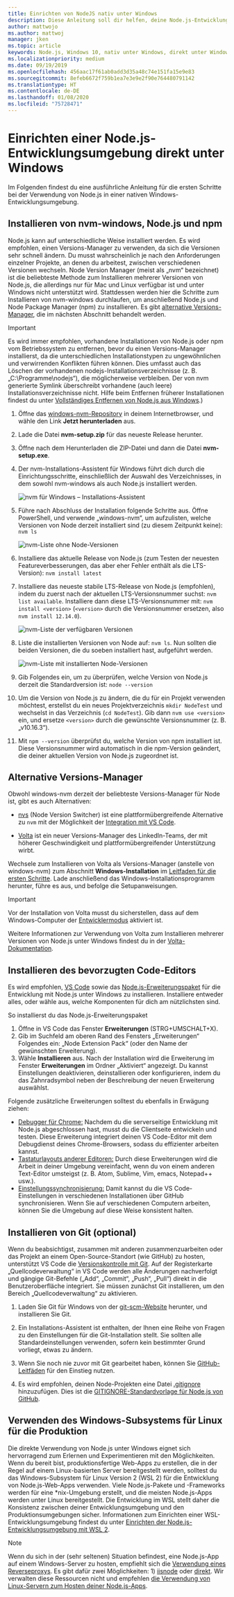 ```yaml
---
title: Einrichten von NodeJS nativ unter Windows
description: Diese Anleitung soll dir helfen, deine Node.js-Entwicklungsumgebung direkt unter Windows einzurichten.
author: mattwojo
ms.author: mattwoj
manager: jken
ms.topic: article
keywords: Node.js, Windows 10, nativ unter Windows, direkt unter Windows
ms.localizationpriority: medium
ms.date: 09/19/2019
ms.openlocfilehash: 456aac17f61ab0add3d35a48c74e151fa15e9e83
ms.sourcegitcommit: 8efeb6672f759b1ea7e3e9e2f90e764480791142
ms.translationtype: HT
ms.contentlocale: de-DE
ms.lasthandoff: 01/08/2020
ms.locfileid: "75728471"
---
```

# <a name="set-up-your-nodejs-development-environment-directly-on-windows"></a>Einrichten einer Node.js-Entwicklungsumgebung direkt unter Windows

Im Folgenden findest du eine ausführliche Anleitung für die ersten Schritte bei der Verwendung von Node.js in einer nativen Windows-Entwicklungsumgebung.

## <a name="install-nvm-windows-nodejs-and-npm"></a>Installieren von nvm-windows, Node.js und npm

Node.js kann auf unterschiedliche Weise installiert werden. Es wird empfohlen, einen Versions-Manager zu verwenden, da sich die Versionen sehr schnell ändern. Du musst wahrscheinlich je nach den Anforderungen einzelner Projekte, an denen du arbeitest, zwischen verschiedenen Versionen wechseln. Node Version Manager (meist als „nvm“ bezeichnet) ist die beliebteste Methode zum Installieren mehrerer Versionen von Node.js, die allerdings nur für Mac und Linux verfügbar ist und unter Windows nicht unterstützt wird. Stattdessen werden hier die Schritte zum Installieren von nvm-windows durchlaufen, um anschließend Node.js und Node Package Manager (npm) zu installieren. Es gibt [alternative Versions-Manager](#alternative-version-managers), die im nächsten Abschnitt behandelt werden.

> [!IMPORTANT]
> Es wird immer empfohlen, vorhandene Installationen von Node.js oder npm vom Betriebssystem zu entfernen, bevor du einen Versions-Manager installierst, da die unterschiedlichen Installationstypen zu ungewöhnlichen und verwirrenden Konflikten führen können. Dies umfasst auch das Löschen der vorhandenen nodejs-Installationsverzeichnisse (z. B. „C:\Programme\nodejs“), die möglicherweise verbleiben. Der von nvm generierte Symlink überschreibt vorhandene (auch leere) Installationsverzeichnisse nicht. Hilfe beim Entfernen früherer Installationen findest du unter [Vollständiges Entfernen von Node.js aus Windows](https://stackoverflow.com/questions/20711240/how-to-completely-remove-node-js-from-windows).)

1. Öffne das [windows-nvm-Repository](https://github.com/coreybutler/nvm-windows#node-version-manager-nvm-for-windows) in deinem Internetbrowser, und wähle den Link **Jetzt herunterladen** aus.
2. Lade die Datei **nvm-setup.zip** für das neueste Release herunter.
3. Öffne nach dem Herunterladen die ZIP-Datei und dann die Datei **nvm-setup.exe**.
4. Der nvm-Installations-Assistent für Windows führt dich durch die Einrichtungsschritte, einschließlich der Auswahl des Verzeichnisses, in dem sowohl nvm-windows als auch Node.js installiert werden.

    ![nvm für Windows – Installations-Assistent](../images/install-nvm-for-windows-wizard.png)

5. Führe nach Abschluss der Installation folgende Schritte aus. Öffne PowerShell, und verwende „windows-nvm“, um aufzulisten, welche Versionen von Node derzeit installiert sind (zu diesem Zeitpunkt keine): `nvm ls`

    ![nvm-Liste ohne Node-Versionen](../images/windows-nvm-powershell-no-node.png)

6. Installiere das aktuelle Release von Node.js (zum Testen der neuesten Featureverbesserungen, das aber eher Fehler enthält als die LTS-Version): `nvm install latest`
7. Installiere das neueste stabile LTS-Release von Node.js (empfohlen), indem du zuerst nach der aktuellen LTS-Versionsnummer suchst: `nvm list available`. Installiere dann diese LTS-Versionsnummer mit: `nvm install <version>` (`<version>` durch die Versionsnummer ersetzen, also `nvm install 12.14.0`).

    ![nvm-Liste der verfügbaren Versionen](../images/windows-nvm-list.png)

8. Liste die installierten Versionen von Node auf: `nvm ls`. Nun sollten die beiden Versionen, die du soeben installiert hast, aufgeführt werden.

    ![nvm-Liste mit installierten Node-Versionen](../images/windows-nvm-node-installs.png)

9. Gib Folgendes ein, um zu überprüfen, welche Version von Node.js derzeit die Standardversion ist: `node --version`
10. Um die Version von Node.js zu ändern, die du für ein Projekt verwenden möchtest, erstellst du ein neues Projektverzeichnis `mkdir NodeTest` und wechselst in das Verzeichnis (`cd NodeTest`). Gib dann `nvm use <version>` ein, und ersetze `<version>` durch die gewünschte Versionsnummer (z. B. „v10.16.3“).
11. Mit `npm --version` überprüfst du, welche Version von npm installiert ist. Diese Versionsnummer wird automatisch in die npm-Version geändert, die deiner aktuellen Version von Node.js zugeordnet ist.

## <a name="alternative-version-managers"></a>Alternative Versions-Manager

Obwohl windows-nvm derzeit der beliebteste Versions-Manager für Node ist, gibt es auch Alternativen:

- [nvs](https://github.com/jasongin/nvs) (Node Version Switcher) ist eine plattformübergreifende Alternative zu `nvm` mit der Möglichkeit der [Integration mit VS Code](https://github.com/jasongin/nvs/blob/master/doc/VSCODE.md).

- [Volta](https://github.com/volta-cli/volta#installing-volta) ist ein neuer Versions-Manager des LinkedIn-Teams, der mit höherer Geschwindigkeit und plattformübergreifender Unterstützung wirbt.

Wechsele zum Installieren von Volta als Versions-Manager (anstelle von windows-nvm) zum Abschnitt **Windows-Installation** im [Leitfaden für die ersten Schritte](https://docs.volta.sh/guide/getting-started). Lade anschließend das Windows-Installationsprogramm herunter, führe es aus, und befolge die Setupanweisungen.

> [!IMPORTANT]
> Vor der Installation von Volta musst du sicherstellen, dass auf dem Windows-Computer der [Entwicklermodus](https://docs.microsoft.com/windows/uwp/get-started/enable-your-device-for-development#accessing-settings-for-developers) aktiviert ist.

Weitere Informationen zur Verwendung von Volta zum Installieren mehrerer Versionen von Node.js unter Windows findest du in der [Volta-Dokumentation](https://docs.volta.sh/guide/understanding#managing-your-toolchain).

## <a name="install-your-favorite-code-editor"></a>Installieren des bevorzugten Code-Editors

Es wird empfohlen, [VS Code](https://code.visualstudio.com) sowie das [Node.js-Erweiterungspaket](https://marketplace.visualstudio.com/items?itemName=waderyan.nodejs-extension-pack) für die Entwicklung mit Node.js unter Windows zu installieren. Installiere entweder alles, oder wähle aus, welche Komponenten für dich am nützlichsten sind.

So installierst du das Node.js-Erweiterungspaket

1. Öffne in VS Code das Fenster **Erweiterungen** (STRG+UMSCHALT+X).
2. Gib im Suchfeld am oberen Rand des Fensters „Erweiterungen“ Folgendes ein: „Node Extension Pack“ (oder den Name der gewünschten Erweiterung).
3. Wähle **Installieren** aus. Nach der Installation wird die Erweiterung im Fenster **Erweiterungen** im Ordner „Aktiviert“ angezeigt. Du kannst Einstellungen deaktivieren, deinstallieren oder konfigurieren, indem du das Zahnradsymbol neben der Beschreibung der neuen Erweiterung auswählst.

Folgende zusätzliche Erweiterungen solltest du ebenfalls in Erwägung ziehen:

- [Debugger für Chrome:](https://code.visualstudio.com/blogs/2016/02/23/introducing-chrome-debugger-for-vs-code) Nachdem du die serverseitige Entwicklung mit Node.js abgeschlossen hast, musst du die Clientseite entwickeln und testen. Diese Erweiterung integriert deinen VS Code-Editor mit dem Debugdienst deines Chrome-Browsers, sodass du effizienter arbeiten kannst.
- [Tastaturlayouts anderer Editoren:](https://marketplace.visualstudio.com/search?target=VSCode&category=Keymaps&sortBy=Downloads) Durch diese Erweiterungen wird die Arbeit in deiner Umgebung vereinfacht, wenn du von einem anderen Text-Editor umsteigst (z. B. Atom, Sublime, Vim, emacs, Notepad++ usw.).
- [Einstellungssynchronisierung:](https://marketplace.visualstudio.com/items?itemName=Shan.code-settings-sync) Damit kannst du die VS Code-Einstellungen in verschiedenen Installationen über GitHub synchronisieren. Wenn Sie auf verschiedenen Computern arbeiten, können Sie die Umgebung auf diese Weise konsistent halten.

## <a name="install-git-optional"></a>Installieren von Git (optional)

Wenn du beabsichtigst, zusammen mit anderen zusammenzuarbeiten oder das Projekt an einem Open-Source-Standort (wie GitHub) zu hosten, unterstützt VS Code die [Versionskontrolle mit Git](https://code.visualstudio.com/docs/editor/versioncontrol#_git-support). Auf der Registerkarte „Quellcodeverwaltung“ in VS Code werden alle Änderungen nachverfolgt und gängige Git-Befehle („Add“, „Commit“, „Push“, „Pull“) direkt in die Benutzeroberfläche integriert. Sie müssen zunächst Git installieren, um den Bereich „Quellcodeverwaltung“ zu aktivieren.

1. Laden Sie Git für Windows von der [git-scm-Website](https://git-scm.com/download/win) herunter, und installieren Sie Git.

2. Ein Installations-Assistent ist enthalten, der Ihnen eine Reihe von Fragen zu den Einstellungen für die Git-Installation stellt. Sie sollten alle Standardeinstellungen verwenden, sofern kein bestimmter Grund vorliegt, etwas zu ändern.

3. Wenn Sie noch nie zuvor mit Git gearbeitet haben, können Sie [GitHub-Leitfäden](https://guides.github.com/) für den Einstieg nutzen.

4. Es wird empfohlen, deinen Node-Projekten eine Datei [.gitignore](https://help.github.com/en/articles/ignoring-files) hinzuzufügen. Dies ist die [GITIGNORE-Standardvorlage für Node.js von GitHub](https://github.com/github/gitignore/blob/master/Node.gitignore).

## <a name="use-windows-subsystem-for-linux-for-production"></a>Verwenden des Windows-Subsystems für Linux für die Produktion

Die direkte Verwendung von Node.js unter Windows eignet sich hervorragend zum Erlernen und Experimentieren mit den Möglichkeiten. Wenn du bereit bist, produktionsfertige Web-Apps zu erstellen, die in der Regel auf einem Linux-basierten Server bereitgestellt werden, solltest du das Windows-Subsystem für Linux Version 2 (WSL 2) für die Entwicklung von Node.js-Web-Apps verwenden. Viele Node.js-Pakete und -Frameworks werden für eine *nix-Umgebung erstellt, und die meisten Node.js-Apps werden unter Linux bereitgestellt. Die Entwicklung im WSL stellt daher die Konsistenz zwischen deiner Entwicklungsumgebung und den Produktionsumgebungen sicher. Informationen zum Einrichten einer WSL-Entwicklungsumgebung findest du unter [Einrichten der Node.js-Entwicklungsumgebung mit WSL 2](./setup-on-wsl2.md).

> [!NOTE]
> Wenn du sich in der (sehr seltenen) Situation befindest, eine Node.js-App auf einem Windows-Server zu hosten, empfiehlt sich die [Verwendung eines Reverseproxys](https://medium.com/intrinsic/why-should-i-use-a-reverse-proxy-if-node-js-is-production-ready-5a079408b2ca). Es gibt dafür zwei Möglichkeiten: 1) [iisnode](https://harveywilliams.net/blog/installing-iisnode) oder [direkt](https://dev.to/petereysermans/hosting-a-node-js-application-on-windows-with-iis-as-reverse-proxy-397b). Wir verwalten diese Ressourcen nicht und empfehlen [die Verwendung von Linux-Servern zum Hosten deiner Node.js-Apps](https://docs.microsoft.com/azure/app-service/app-service-web-get-started-nodejs).
